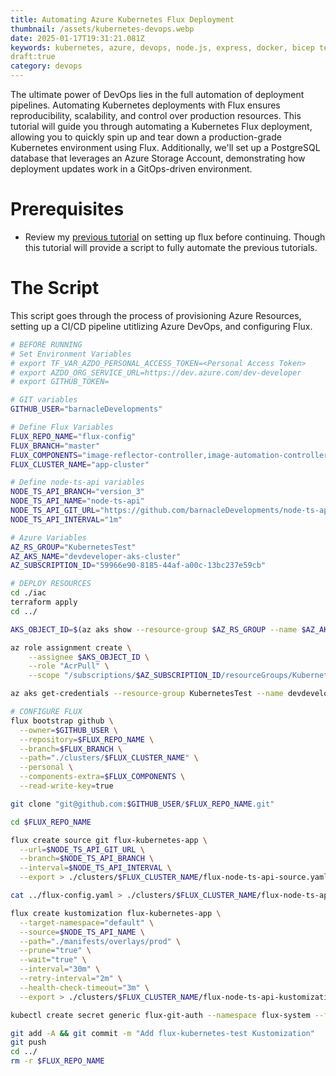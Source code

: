 ```yaml
---
title: Automating Azure Kubernetes Flux Deployment
thumbnail: /assets/kubernetes-devops.webp
date: 2025-01-17T19:31:21.081Z
keywords: kubernetes, azure, devops, node.js, express, docker, bicep templates, azure pipelines, ci/cd, aks, azure container registry, flux
draft:true 
category: devops
---
```


The ultimate power of DevOps lies in the full automation of deployment pipelines. Automating Kubernetes deployments with Flux ensures reproducibility, scalability, and control over production resources. This tutorial will guide you through automating a Kubernetes Flux deployment, allowing you to quickly spin up and tear down a production-grade Kubernetes environment using Flux. Additionally, we'll set up a PostgreSQL database that leverages an Azure Storage Account, demonstrating how deployment updates work in a GitOps-driven environment.

# Prerequisites

- Review my [previous tutorial](/blog/) on setting up flux before continuing. Though this tutorial will provide a script to fully automate the previous tutorials.

# The Script

This script goes through the process of provisioning Azure Resources, setting up a CI/CD pipeline utitlizing Azure DevOps, and configuring Flux.

```bash
# BEFORE RUNNING
# Set Environment Variables
# export TF_VAR_AZDO_PERSONAL_ACCESS_TOKEN=<Personal Access Token>
# export AZDO_ORG_SERVICE_URL=https://dev.azure.com/dev-developer
# export GITHUB_TOKEN=

# GIT variables
GITHUB_USER="barnacleDevelopments"

# Define Flux Variables
FLUX_REPO_NAME="flux-config"
FLUX_BRANCH="master"
FLUX_COMPONENTS="image-reflector-controller,image-automation-controller"
FLUX_CLUSTER_NAME="app-cluster"

# Define node-ts-api variables
NODE_TS_API_BRANCH="version_3"
NODE_TS_API_NAME="node-ts-api"
NODE_TS_API_GIT_URL="https://github.com/barnacleDevelopments/node-ts-api-kubernetes"
NODE_TS_API_INTERVAL="1m"

# Azure Variables
AZ_RS_GROUP="KubernetesTest"
AZ_AKS_NAME="devdeveloper-aks-cluster"
AZ_SUBSCRIPTION_ID="59966e90-8185-44af-a00c-13bc237e59cb"

# DEPLOY RESOURCES
cd ./iac
terraform apply
cd ../

AKS_OBJECT_ID=$(az aks show --resource-group $AZ_RS_GROUP --name $AZ_AKS_NAME --query "identityProfile.kubeletidentity.objectId" -o tsv)

az role assignment create \
    --assignee $AKS_OBJECT_ID \
    --role "AcrPull" \
    --scope "/subscriptions/$AZ_SUBSCRIPTION_ID/resourceGroups/KubernetesTest/providers/Microsoft.ContainerRegistry/registries/devdeveloperregistry"

az aks get-credentials --resource-group KubernetesTest --name devdeveloper-aks-cluster

# CONFIGURE FLUX
flux bootstrap github \
  --owner=$GITHUB_USER \
  --repository=$FLUX_REPO_NAME \
  --branch=$FLUX_BRANCH \
  --path="./clusters/$FLUX_CLUSTER_NAME" \
  --personal \
  --components-extra=$FLUX_COMPONENTS \
  --read-write-key=true

git clone "git@github.com:$GITHUB_USER/$FLUX_REPO_NAME.git"

cd $FLUX_REPO_NAME

flux create source git flux-kubernetes-app \
  --url=$NODE_TS_API_GIT_URL \
  --branch=$NODE_TS_API_BRANCH \
  --interval=$NODE_TS_API_INTERVAL \
  --export > ./clusters/$FLUX_CLUSTER_NAME/flux-node-ts-api-source.yaml

cat ../flux-config.yaml > ./clusters/$FLUX_CLUSTER_NAME/flux-node-ts-api-source.yaml

flux create kustomization flux-kubernetes-app \
  --target-namespace="default" \
  --source=$NODE_TS_API_NAME \
  --path="./manifests/overlays/prod" \
  --prune="true" \
  --wait="true" \
  --interval="30m" \
  --retry-interval="2m" \
  --health-check-timeout="3m" \
  --export > ./clusters/$FLUX_CLUSTER_NAME/flux-node-ts-api-kustomization.yaml

kubectl create secret generic flux-git-auth --namespace flux-system --from-literal=username=barnacleDevelopments --from-literal=password=$GITHUB_TOKEN

git add -A && git commit -m "Add flux-kubernetes-test Kustomization"
git push
cd ../
rm -r $FLUX_REPO_NAME

```

##
